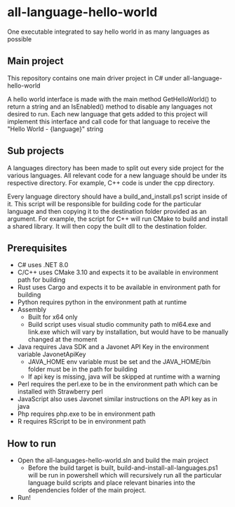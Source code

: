 # all-language-hello-world
One executable integrated to say hello world in as many languages as possible

## Main project
This repository contains one main driver project in C# under all-language-hello-world

A hello world interface is made with the main method GetHelloWorld() to return a string and an IsEnabled() method to disable any languages not desired to run. Each new language that gets added to this project will implement this interface and call code for that language to receive the "Hello World - {language}" string 

## Sub projects
A languages directory has been made to split out every side project for the various languages. All relevant code for a new language should be under its respective directory. For example, C++ code is under the cpp directory.

Every language directory should have a build_and_install.ps1 script inside of it. This script will be responsible for building code for the particular language and then copying it to the destination folder provided as an argument. For example, the script for C++ will run CMake to build and install a shared library. It will then copy the built dll to the destination folder.

## Prerequisites
- C# uses .NET 8.0
- C/C++ uses CMake 3.10 and expects it to be available in environment path for building
- Rust uses Cargo and expects it to be available in environment path for building
- Python requires python in the environment path at runtime
- Assembly 
  - Built for x64 only
  - Build script uses visual studio community path to ml64.exe and link.exe which will vary by installation, but would have to be manually changed at the moment
- Java requires Java SDK and a Javonet API Key in the environment variable JavonetApiKey
  - JAVA_HOME env variable must be set and the JAVA_HOME/bin folder must be in the path for building
  - If api key is missing, java will be skipped at runtime with a warning
- Perl requires the perl.exe to be in the environment path which can be installed with Strawberry perl
- JavaScript also uses Javonet similar instructions on the API key as in java
- Php requires php.exe to be in environment path
- R requires RScript to be in environment path

## How to run
- Open the all-languages-hello-world.sln and build the main project
  - Before the build target is built, build-and-install-all-languages.ps1 will be run in powershell which will recursively run all the particular language build scripts and place relevant binaries into the dependencies folder of the main project.
- Run!